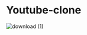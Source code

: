 # Youtube-clone
![download (1)](https://user-images.githubusercontent.com/99900421/234660631-731af2f2-1b93-4b8e-865d-4be6f1b3d914.jpeg)
